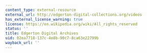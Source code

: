 ```yaml
---
content_type: external-resource
external_url: http://edgerton-digital-collections.org/videos
has_external_license_warning: true
license: https://en.wikipedia.org/wiki/All_rights_reserved
status: ''
title: Edgerton Digital Archives
uid: 02ea7718-137c-4e8b-90c7-8ca63e22799b
wayback_url: ''
---
```

